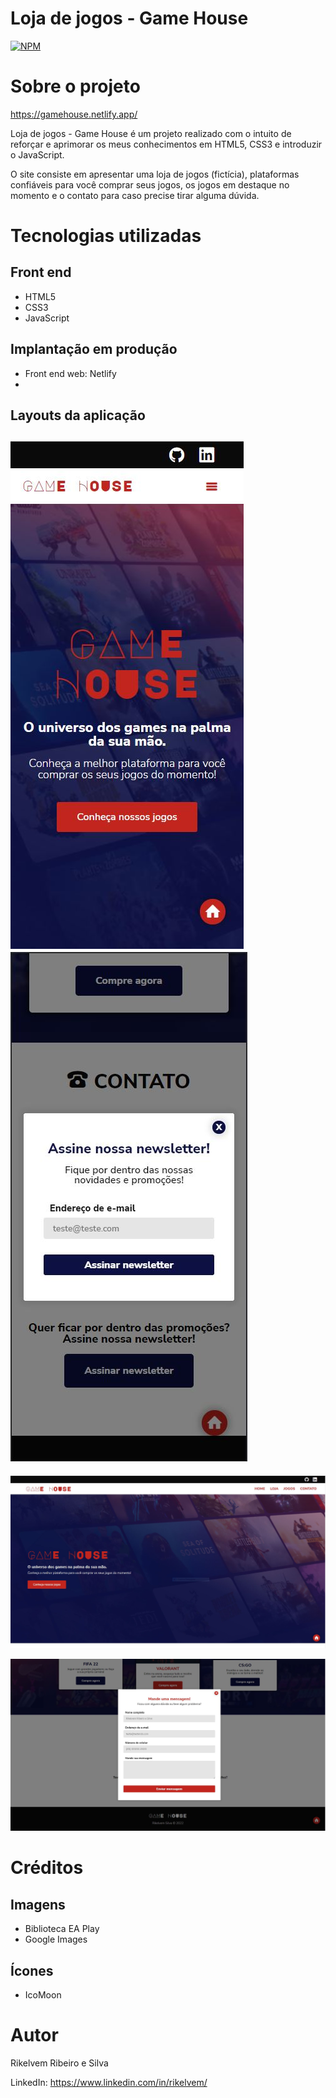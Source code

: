 # Loja de jogos - Game House
[![NPM](https://img.shields.io/npm/l/react)](https://github.com/Rikelvem/gamehouse/blob/main/LICENSE) 

# Sobre o projeto

https://gamehouse.netlify.app/

Loja de jogos - Game House é um projeto realizado com o intuito de reforçar e aprimorar os meus conhecimentos em HTML5, CSS3 e introduzir o JavaScript.

O site consiste em apresentar uma loja de jogos (fictícia), plataformas confiáveis para você comprar seus jogos, os jogos em destaque no momento e o contato para caso precise tirar alguma dúvida. 

# Tecnologias utilizadas
## Front end
- HTML5
- CSS3
- JavaScript

## Implantação em produção
- Front end web: Netlify
- 
## Layouts da aplicação
![Mobile 1](https://github.com/Rikelvem/gamehouse/blob/main/img/mobile-chamada.JPG) ![Mobile 3](https://github.com/Rikelvem/gamehouse/blob/main/img/mobile-modal.JPG)
---
![Web 1](https://github.com/Rikelvem/gamehouse/blob/main/img/desktop-chamada.JPG)

![Web 2](https://github.com/Rikelvem/gamehouse/blob/main/img/desktop-modal.JPG)



# Créditos
## Imagens
- Biblioteca EA Play
- Google Images

## Ícones
- IcoMoon

# Autor

Rikelvem Ribeiro e Silva

LinkedIn: https://www.linkedin.com/in/rikelvem/

